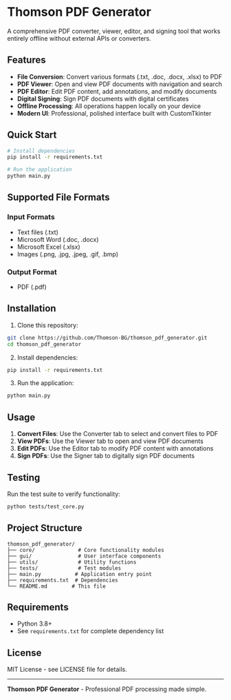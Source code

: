 # Thomson PDF Generator

A comprehensive PDF converter, viewer, editor, and signing tool that works entirely offline without external APIs or converters.

## Features

- **File Conversion**: Convert various formats (.txt, .doc, .docx, .xlsx) to PDF
- **PDF Viewer**: Open and view PDF documents with navigation and search
- **PDF Editor**: Edit PDF content, add annotations, and modify documents  
- **Digital Signing**: Sign PDF documents with digital certificates
- **Offline Processing**: All operations happen locally on your device
- **Modern UI**: Professional, polished interface built with CustomTkinter

## Quick Start

```bash
# Install dependencies
pip install -r requirements.txt

# Run the application
python main.py
```

## Supported File Formats

### Input Formats
- Text files (.txt)
- Microsoft Word (.doc, .docx)  
- Microsoft Excel (.xlsx)
- Images (.png, .jpg, .jpeg, .gif, .bmp)

### Output Format
- PDF (.pdf)

## Installation

1. Clone this repository:
```bash
git clone https://github.com/Thomson-BG/thomson_pdf_generator.git
cd thomson_pdf_generator
```

2. Install dependencies:
```bash
pip install -r requirements.txt
```

3. Run the application:
```bash
python main.py
```

## Usage

1. **Convert Files**: Use the Converter tab to select and convert files to PDF
2. **View PDFs**: Use the Viewer tab to open and view PDF documents  
3. **Edit PDFs**: Use the Editor tab to modify PDF content with annotations
4. **Sign PDFs**: Use the Signer tab to digitally sign PDF documents

## Testing

Run the test suite to verify functionality:
```bash
python tests/test_core.py
```

## Project Structure

```
thomson_pdf_generator/
├── core/              # Core functionality modules
├── gui/               # User interface components  
├── utils/             # Utility functions
├── tests/             # Test modules
├── main.py           # Application entry point
├── requirements.txt  # Dependencies
└── README.md        # This file
```

## Requirements

- Python 3.8+
- See `requirements.txt` for complete dependency list

## License

MIT License - see LICENSE file for details.

---

**Thomson PDF Generator** - Professional PDF processing made simple.